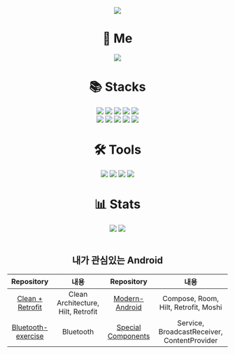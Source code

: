 <p align="center">
 <img src="https://capsule-render.vercel.app/api?type=waving&color=gradient&customColorList=5&height=250&section=header&text=YoungSu%20Shim&fontSize=90&animation=fadeIn"/>
</p>

<div align=center><h1>👤 Me </h1></div>

<div align=center>

 <a href="mailto:su84053@gmail.com"><img src="https://img.shields.io/badge/su84053@gmail.com-EA4335?style=flat-square&logo=Gmail&logoColor=white"/></a>
</div>

<div align=center><h1>📚 Stacks </h1></div>
<div align=center> 
  <img src="https://img.shields.io/badge/Kotlin-7F52FF?style=for-the-badge&logo=Kotlin&logoColor=white">
  <img src="https://img.shields.io/badge/Android-3DDC84?style=for-the-badge&logo=Android&logoColor=white">
  <img src="https://img.shields.io/badge/Java-996600?style=for-the-badge&logo=OpenJdk&logoColor=white">
  <img src="https://img.shields.io/badge/Git-F05032?style=for-the-badge&logo=Git&logoColor=white">
  <img src="https://img.shields.io/badge/Retrofit-3E4348?style=for-the-badge&logo=square&logoColor=white"/>
 <br>
 <img src="https://img.shields.io/badge/Hilt-4559d3?style=for-the-badge&logo=Hilt&logoColor=white"/>
 <img src="https://img.shields.io/badge/Coroutine-921679?style=for-the-badge&logo=Coroutine&logoColor=white"/>
 <img src="https://img.shields.io/badge/Flow-c8564f?style=for-the-badge&logo=Flow&logoColor=white"/>
 <img src="https://img.shields.io/badge/Lottie-fe8bf6?style=for-the-badge&logo=Lottie&logoColor=white"/>
 <img src="https://img.shields.io/badge/jetpackcompose-3DDC84?style=for-the-badge&logo=jetpackcompose&logoColor=white"></imge>
</div>
<div align=center><h1>🛠️ Tools </h1></div>
<div align=center>
 <img src="https://img.shields.io/badge/Android Studio-3DDC84?style=for-the-badge&logo=Android Studio&logoColor=white">
 <img src="https://img.shields.io/badge/GitKraken-179287?style=for-the-badge&logo=GitKraken&logoColor=white">
 <img src="https://img.shields.io/badge/GitHub-181717?style=for-the-badge&logo=GitHub&logoColor=white">
 <img src="https://img.shields.io/badge/Postman-FF6C37?style=for-the-badge&logo=Postman&logoColor=white">


</div>

<div align=center><h1>📊 Stats </h1></div>
<div align=center>
 <a href="https://hits.seeyoufarm.com"><img src="https://hits.seeyoufarm.com/api/count/incr/badge.svg?url=https%3A%2F%2Fgithub.com%2Fposite&count_bg=%2379C83D&title_bg=%23555555&icon=&icon_color=%23E7E7E7&title=hits&edge_flat=false"/></a>
 <a href=https://solved.ac/profile/posite>
    <img src="https://mazassumnida.wtf/api/mini/generate_badge?boj=posite">
  </a>
</div>
<br>

<div align=center>
 
 ##  내가 관심있는 Android 

 
 |Repository|내용|Repository|내용|
 |:----:|:----:|:----:|:----:|
 |<a href="https://github.com/posite/Android-Clean-Architecture-with-retrofit">Clean + Retrofit</a>|Clean Architecture, Hilt, Retrofit|<a href="https://github.com/posite/Mondern-Android">Modern-Android</a>|Compose, Room, Hilt, Retrofit, Moshi|
 |<a href="https://github.com/posite/Bluetooth-exercise">Bluetooth-exercise</a>|Bluetooth|<a href="https://github.com/posite/Android-Service-BroadcastReceiver-ContentProvider-exercise">Special Components</a>|Service, BroadcastReceiver, ContentProvider|

</div>

